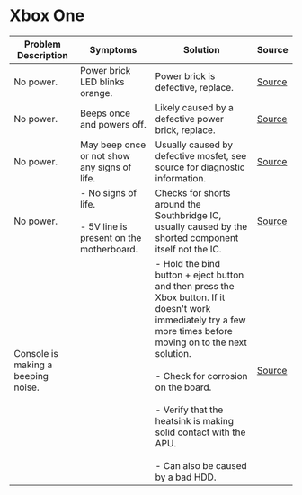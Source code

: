 #  Xbox One

| Problem Description                | Symptoms                                                            | Solution                                                                                                                                                                                                                                                                                                                      | Source                                                   |
| ---------------------------------- | ------------------------------------------------------------------- | ----------------------------------------------------------------------------------------------------------------------------------------------------------------------------------------------------------------------------------------------------------------------------------------------------------------------------- | -------------------------------------------------------- |
| No power.                          | Power brick LED blinks orange.                                      | Power brick is defective, replace.                                                                                                                                                                                                                                                                                            | [Source](https://old.repair.wiki/w/Xbox_One_(1520/1540)) |
| No power.                          | Beeps once and powers off.                                          | Likely caused by a defective power brick, replace.                                                                                                                                                                                                                                                                            | [Source](https://old.repair.wiki/w/Xbox_One_(1520/1540)) |
| No power.                          | May beep once or not show any signs of life.                        | Usually caused by defective mosfet, see source for diagnostic information.                                                                                                                                                                                                                                                    | [Source](https://www.youtube.com/watch?v=r_gnCulgEUg)    |
| No power.                          | - No signs of life.<br><br>- 5V line is present on the motherboard. | Checks for shorts around the Southbridge IC, usually caused by the shorted component itself not the IC.                                                                                                                                                                                                                       | [Source](https://old.repair.wiki/w/Xbox_One_(1520/1540)) |
| Console is making a beeping noise. |                                                                     | - Hold the bind button + eject button and then press the Xbox button. If it doesn't work immediately try a few more times before moving on to the next solution.<br><br>- Check for corrosion on the board.<br><br>- Verify that the heatsink is making solid contact with the APU.<br><br>- Can also be caused by a bad HDD. | [Source](https://old.repair.wiki/w/Xbox_One_(1520/1540)) |
